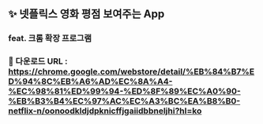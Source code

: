 ## ✨ 넷플릭스 영화 평점 보여주는 App 

### feat. 크롬 확장 프로그램

### 🎇 다운로드 URL : https://chrome.google.com/webstore/detail/%EB%84%B7%ED%94%8C%EB%A6%AD%EC%8A%A4-%EC%98%81%ED%99%94-%ED%8F%89%EC%A0%90-%EB%B3%B4%EC%97%AC%EC%A3%BC%EA%B8%B0-netflix-n/oonoodkldjdpknicffjgaiidbbneljhi?hl=ko
















